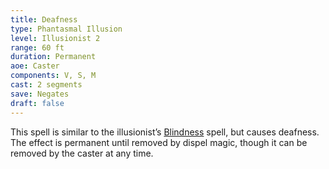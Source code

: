 ```yaml
---
title: Deafness
type: Phantasmal Illusion
level: Illusionist 2
range: 60 ft
duration: Permanent
aoe: Caster
components: V, S, M
cast: 2 segments
save: Negates
draft: false
---
```


This spell is similar to the illusionist’s [Blindness](/srd/spells/illusionist/blindness) spell, but causes deafness. The effect is permanent until removed by dispel magic, though it can be removed by the caster at any time.
